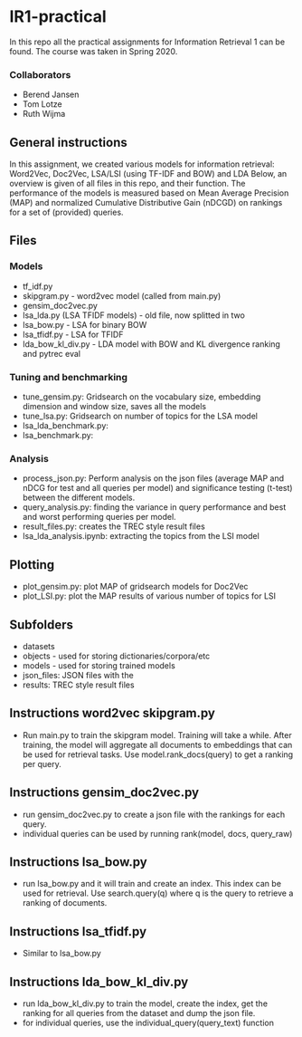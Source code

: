 # IR1-practical
In this repo all the practical assignments for Information Retrieval 1 can be found. The course was taken in Spring 2020.

### Collaborators
- Berend Jansen
- Tom Lotze
- Ruth Wijma

## General instructions
In this assignment, we created various models for information retrieval: Word2Vec, Doc2Vec, LSA/LSI (using TF-IDF and BOW) and LDA
Below, an overview is given of all files in this repo, and their function. The performance of the models is measured based on Mean Average Precision (MAP) and normalized Cumulative Distributive Gain (nDCGD) on rankings for a set of (provided) queries.

## Files
### Models
- tf_idf.py
- skipgram.py - word2vec model (called from main.py)
- gensim_doc2vec.py
- lsa_lda.py (LSA TFIDF models) - old file, now splitted in two
- lsa_bow.py - LSA for binary BOW
- lsa_tfidf.py - LSA for TFIDF
- lda_bow_kl_div.py - LDA model with BOW and KL divergence ranking and pytrec eval

### Tuning and benchmarking
- tune_gensim.py: Gridsearch on the vocabulary size, embedding dimension and window size, saves all the models
- tune_lsa.py: Gridsearch on number of topics for the LSA model
- lsa_lda_benchmark.py: 
- lsa_benchmark.py: 

### Analysis
- process_json.py: Perform analysis on the json files (average MAP and nDCG for test and all queries per model) and significance testing (t-test) between the different models.
- query_analysis.py: finding the variance in query performance and best and worst performing queries per model.
- result_files.py: creates the TREC style result files
- lsa_lda_analysis.ipynb: extracting the topics from the LSI model

## Plotting
- plot_gensim.py: plot MAP of gridsearch models for Doc2Vec
- plot_LSI.py: plot the MAP results of various number of topics for LSI

## Subfolders
- datasets 
- objects - used for storing dictionaries/corpora/etc
- models - used for storing trained models
- json_files: JSON files with the 
- results: TREC style result files

## Instructions word2vec skipgram.py
- Run main.py to train the skipgram
  model. Training will take a while. After training, the model will aggregate all documents to embeddings that can be used for retrieval tasks. Use model.rank_docs(query) to get a ranking per query.

## Instructions gensim_doc2vec.py
   - run gensim_doc2vec.py to create a json file with the rankings for each query.
   - individual queries can be used by running rank(model, docs, query_raw)

## Instructions lsa_bow.py
 - run lsa_bow.py and it will train and create an index. This index can be used for retrieval. Use search.query(q) where q is the query to retrieve a ranking of documents.

## Instructions lsa_tfidf.py
 - Similar to lsa_bow.py

## Instructions lda_bow_kl_div.py
   - run lda_bow_kl_div.py to train the model, create the index, get the ranking for all queries from the dataset and dump the json file.
   - for individual queries, use the individual_query(query_text) function

  


